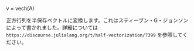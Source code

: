 v = vech(A)

正方行列を半保存ベクトルに変換します。これはスティーブン・G・ジョンソンによって書かれました。詳細については `https://discourse.julialang.org/t/half-vectorization/7399` を参照してください。
